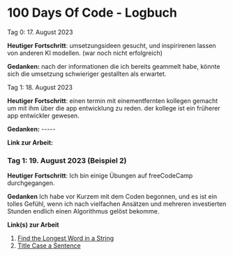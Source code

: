 # 100 Days Of Code - Logbuch

Tag 0: 17. August 2023

**Heutiger Fortschritt**: umsetzungsideen gesucht, und inspirirenen lassen von anderen KI modellen. (war noch nicht erfolgreich)

**Gedanken:** nach der informationen die ich bereits geammelt habe, könnte sich die umsetzung schwieriger gestallten als erwartet.




Tag 1: 18. August 2023


**Heutiger Fortschritt**: einen termin mit einementfernten kollegen gemacht um mit ihm über die app entwicklung zu reden. der kollege ist ein früherer app entwickler gewesen.

**Gedanken:** -----

**Link zur Arbeit:** 


### Tag 1: 19. August 2023 (Beispiel 2)

**Heutiger Fortschritt**: Ich bin einige Übungen auf freeCodeCamp durchgegangen.

**Gedanken** Ich habe vor Kurzem mit dem Coden begonnen, und es ist ein tolles Gefühl, wenn ich nach vielfachen Ansätzen und mehreren investierten Stunden endlich einen Algorithmus gelöst bekomme.

**Link(s) zur Arbeit**
1. [Find the Longest Word in a String](https://www.freecodecamp.com/challenges/find-the-longest-word-in-a-string)
2. [Title Case a Sentence](https://www.freecodecamp.com/challenges/title-case-a-sentence)
